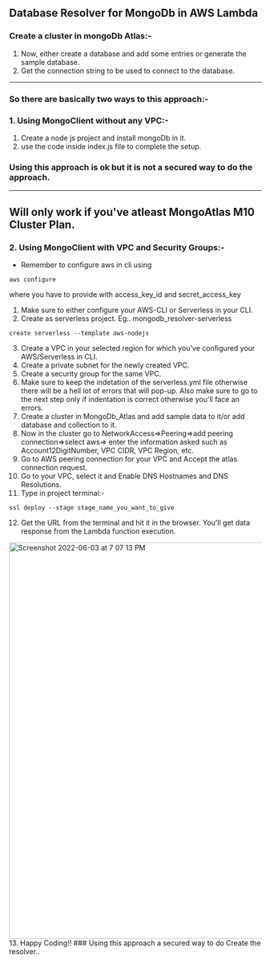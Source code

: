 ## Database Resolver for MongoDb in AWS Lambda

### Create a cluster in mongoDb Atlas:-
1. Now, either create a database and add some entries or generate the sample database.
2. Get the connection string to be used to connect to the database.

-----------------------------------------------------------------------------------------

### So there are basically two ways to this approach:-
### 1. Using MongoClient without any VPC:-
1. Create a node js project and install mongoDb in it.
2. use the code inside index.js file to complete the setup.
### Using this approach is ok but it is not a secured way to do the approach.

-----------------------------------------------------------------------------------------
## Will only work if you've atleast MongoAtlas M10 Cluster Plan.
### 2. Using MongoClient with VPC and Security Groups:-
- Remember to configure aws in cli using
```
aws configure
```
where you have to provide with access_key_id and secret_access_key

1. Make sure to either configure your AWS-CLI or Serverless in your CLI.
2. Create as serverless project. Eg:. mongodb_resolver-serverless
```
create serverless --template aws-nodejs
```
3. Create a VPC in your selected region for which you've configured your AWS/Serverless in CLI.
4. Create a private subnet for the newly created VPC.
5. Create a security group for the same VPC.
6. Make sure to keep the indetation of the serverless.yml file otherwise there will be a hell lot of errors that will pop-up. Also make sure to go to the next step only if indentation is correct otherwise you'll face an errors.
7. Create a cluster in MongoDb_Atlas and add sample data to it/or add database and collection to it.
8. Now in the cluster go to NetworkAccess=>Peering=>add peering connection=>select aws=> enter the information asked such as Account12DigitNumber, VPC CIDR, VPC Region, etc.
9. Go to AWS peering connection for your VPC and Accept the atlas connection request.
10. Go to your VPC, select it and Enable DNS Hostnames and DNS Resolutions.
11. Type in project terminal:-
```
ssl deploy --stage stage_name_you_want_to_give
```
12. Get the URL from the terminal and hit it in the browser. You'll get data response from the Lambda function execution.
<img width="790" alt="Screenshot 2022-06-03 at 7 07 13 PM" src="https://user-images.githubusercontent.com/39455725/171866847-0f4a4673-1f0c-4339-ad79-605aca6d05f8.png">
13. Happy Coding!!
### Using this approach a secured way to do Create the resolver..
